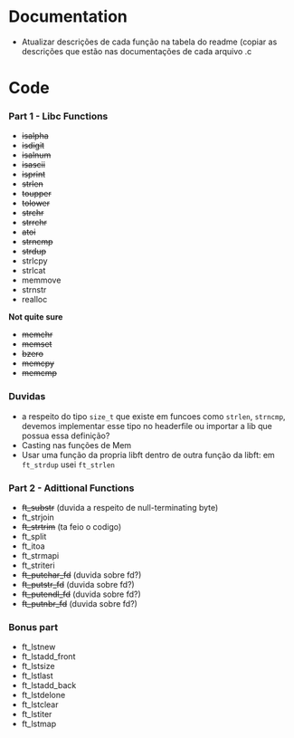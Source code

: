 # Documentation
- Atualizar descrições de cada função na tabela do readme (copiar as descrições que estão nas documentações de cada arquivo .c

# Code
### Part 1 - Libc Functions
- ~~isalpha~~
- ~~isdigit~~
- ~~isalnum~~
- ~~isascii~~
- ~~isprint~~
- ~~strlen~~
- ~~toupper~~
- ~~tolower~~
- ~~strchr~~
- ~~strrchr~~
- ~~atoi~~
- ~~strncmp~~
- ~~strdup~~
- strlcpy
- strlcat
- memmove
- strnstr
- realloc

**Not quite sure**
- ~~memchr~~
- ~~memset~~ 
- ~~bzero~~ 
- ~~memcpy~~ 
- ~~memcmp~~

### Duvidas
- a respeito do tipo `size_t` que existe em funcoes como `strlen`, `strncmp`, devemos implementar esse tipo no headerfile ou importar a lib que possua essa definição?
- Casting nas funções de Mem
- Usar uma função da propria libft dentro de outra função da libft: em `ft_strdup` usei `ft_strlen`

### Part 2 - Adittional Functions
- ~~ft_substr~~ (duvida a respeito de null-terminating byte)
- ft_strjoin
- ~~ft_strtrim~~ (ta feio o codigo)
- ft_split
- ft_itoa
- ft_strmapi
- ft_striteri
- ~~ft_putchar_fd~~ (duvida sobre fd?)
- ~~ft_putstr_fd~~ (duvida sobre fd?)
- ~~ft_putendl_fd~~ (duvida sobre fd?)
- ~~ft_putnbr_fd~~ (duvida sobre fd?)

### Bonus part
- ft_lstnew
- ft_lstadd_front
- ft_lstsize
- ft_lstlast
- ft_lstadd_back
- ft_lstdelone
- ft_lstclear
- ft_lstiter
- ft_lstmap
